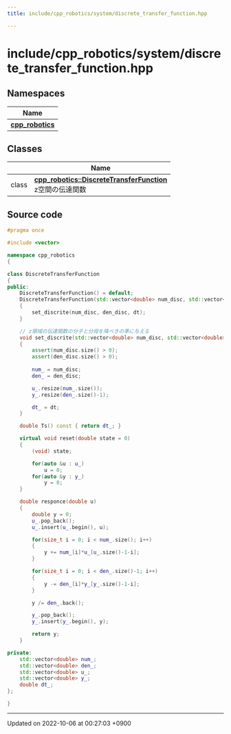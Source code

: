 ```yaml
---
title: include/cpp_robotics/system/discrete_transfer_function.hpp

---
```


# include/cpp_robotics/system/discrete_transfer_function.hpp



## Namespaces

| Name           |
| -------------- |
| **[cpp_robotics](/cpp_robotics/doxybook/Namespaces/namespacecpp__robotics/)**  |

## Classes

|                | Name           |
| -------------- | -------------- |
| class | **[cpp_robotics::DiscreteTransferFunction](/cpp_robotics/doxybook/Classes/classcpp__robotics_1_1DiscreteTransferFunction/)** <br>z空間の伝達関数  |




## Source code

```cpp
#pragma once

#include <vector>

namespace cpp_robotics
{

class DiscreteTransferFunction
{
public:
    DiscreteTransferFunction() = default;
    DiscreteTransferFunction(std::vector<double> num_disc, std::vector<double> den_disc, const double dt)
    {
        set_discrite(num_disc, den_disc, dt);
    }

    // z領域の伝達関数の分子と分母を降べきの準に与える
    void set_discrite(std::vector<double> num_disc, std::vector<double> den_disc, const double dt)
    {
        assert(num_disc.size() > 0);
        assert(den_disc.size() > 0);
        
        num_ = num_disc;
        den_ = den_disc;

        u_.resize(num_.size());
        y_.resize(den_.size()-1);

        dt_ = dt;
    }

    double Ts() const { return dt_; }

    virtual void reset(double state = 0)
    {
        (void) state;

        for(auto &u : u_)
            u = 0;
        for(auto &y : y_)
            y = 0;
    }

    double responce(double u)
    {
        double y = 0;
        u_.pop_back();
        u_.insert(u_.begin(), u);

        for(size_t i = 0; i < num_.size(); i++)
        {
            y += num_[i]*u_[u_.size()-1-i];
        }

        for(size_t i = 0; i < den_.size()-1; i++)
        {
            y -= den_[i]*y_[y_.size()-1-i];
        }

        y /= den_.back();

        y_.pop_back();
        y_.insert(y_.begin(), y);

        return y;
    }

private:
    std::vector<double> num_;
    std::vector<double> den_;
    std::vector<double> u_;
    std::vector<double> y_;
    double dt_;
};

}
```


-------------------------------

Updated on 2022-10-06 at 00:27:03 +0900
